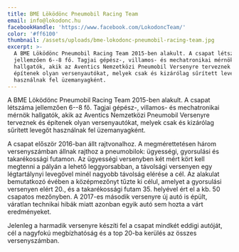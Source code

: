 ```yaml
---
title: BME Löködönc Pneumobil Racing Team
email: info@lokodonc.hu
facebookHandle: 'https://www.facebook.com/LokodoncTeam/'
color: '#ff6100'
thumbnail: /assets/uploads/bme-lokodonc-pneumobil-racing-team.jpg
excerpt: >-
  A BME Löködönc Pneumobil Racing Team 2015-ben alakult. A csapat létszáma
  jellemzően 6--8 fő. Tagjai gépész-, villamos- és mechatronikai mérnök
  hallgatók, akik az Aventics Nemzetközi Pneumobil Versenyre terveznek és
  építenek olyan versenyautókat, melyek csak és kizárólag sűrített levegőt
  használnak fel üzemanyagként.
---
```


A BME Löködönc Pneumobil Racing Team 2015-ben alakult. A csapat létszáma
jellemzően 6--8 fő. Tagjai gépész-, villamos- és mechatronikai mérnök hallgatók,
akik az Aventics Nemzetközi Pneumobil Versenyre terveznek és építenek olyan
versenyautókat, melyek csak és kizárólag sűrített levegőt használnak fel
üzemanyagként.

A csapat először 2016-ban állt rajtvonalhoz. A megmérettetésen három
versenyszámban állnak rajthoz a pneumobilok: ügyességi, gyorsulási és
takarékossági futamon. Az ügyességi versenyben két mért kört kell megtenni a
pályán a lehető leggyorsabban, a távolsági versenyen egy légtartálynyi levegővel
minél nagyobb távolság elérése a cél. Az alakulat bemutatkozó évében a
középmezőnyt tűzte ki célul, amelyet a gyorsulási versenyen elért 20., és a
takarékossági futam 35. helyével ért el a kb. 50 csapatos mezőnyben. A 2017-es
második versenyre új autó is épült, váratlan technikai hibák miatt azonban egyik
autó sem hozta a várt eredményeket.

Jelenleg a harmadik versenyre készíti fel a csapat mindkét eddigi autóját, cél a
nagyfokú megbízhatóság és a top 20-ba kerülés az összes versenyszámban.

